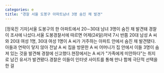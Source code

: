 ```yaml
---
categories: e
title: "경찰 서울 도봉구 아파트남녀 3명 숨진 채 발견"
---
```

[정욱진 기자]서울 도봉구의 한 아파트에서 20∼30대 남녀 3명이 숨진 채 발견돼 경찰이 조사에 나섰다.서울 도봉경찰서에 따르면 어제(24일)저녁 7시 반쯤 20대 남성 A 씨와 20대 여성 1명, 30대 여성 1명이 A 씨가 거주하는 아파트 안에서 숨진 채 발견됐다.아들과 연락이 닿지 않아 전날 A 씨 집을 방문한 A 씨 어머니가 집 안에서 이들 3명이 숨져 있는 것을 발견해 경찰에 신고했다.현장에서는 A 씨가 "가족에게 미안하다"는 취지로 남긴 유서가 발견됐다.경찰은 이들이 인터넷 사이트를 통해 만나 함께 극단적 선택을 한 걸